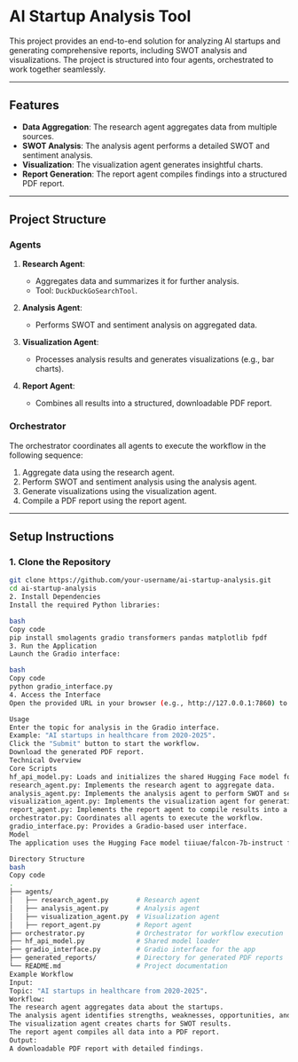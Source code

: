 # **AI Startup Analysis Tool**

This project provides an end-to-end solution for analyzing AI startups and generating comprehensive reports, including SWOT analysis and visualizations. The project is structured into four agents, orchestrated to work together seamlessly.

---

## **Features**
- **Data Aggregation**: The research agent aggregates data from multiple sources.
- **SWOT Analysis**: The analysis agent performs a detailed SWOT and sentiment analysis.
- **Visualization**: The visualization agent generates insightful charts.
- **Report Generation**: The report agent compiles findings into a structured PDF report.

---

## **Project Structure**
### **Agents**
1. **Research Agent**:
   - Aggregates data and summarizes it for further analysis.
   - Tool: `DuckDuckGoSearchTool`.

2. **Analysis Agent**:
   - Performs SWOT and sentiment analysis on aggregated data.

3. **Visualization Agent**:
   - Processes analysis results and generates visualizations (e.g., bar charts).

4. **Report Agent**:
   - Combines all results into a structured, downloadable PDF report.

### **Orchestrator**
The orchestrator coordinates all agents to execute the workflow in the following sequence:
1. Aggregate data using the research agent.
2. Perform SWOT and sentiment analysis using the analysis agent.
3. Generate visualizations using the visualization agent.
4. Compile a PDF report using the report agent.

---

## **Setup Instructions**

### **1. Clone the Repository**
```bash
git clone https://github.com/your-username/ai-startup-analysis.git
cd ai-startup-analysis
2. Install Dependencies
Install the required Python libraries:

bash
Copy code
pip install smolagents gradio transformers pandas matplotlib fpdf
3. Run the Application
Launch the Gradio interface:

bash
Copy code
python gradio_interface.py
4. Access the Interface
Open the provided URL in your browser (e.g., http://127.0.0.1:7860) to interact with the application.

Usage
Enter the topic for analysis in the Gradio interface.
Example: "AI startups in healthcare from 2020-2025".
Click the "Submit" button to start the workflow.
Download the generated PDF report.
Technical Overview
Core Scripts
hf_api_model.py: Loads and initializes the shared Hugging Face model for CPU inference.
research_agent.py: Implements the research agent to aggregate data.
analysis_agent.py: Implements the analysis agent to perform SWOT and sentiment analysis.
visualization_agent.py: Implements the visualization agent for generating charts.
report_agent.py: Implements the report agent to compile results into a PDF.
orchestrator.py: Coordinates all agents to execute the workflow.
gradio_interface.py: Provides a Gradio-based user interface.
Model
The application uses the Hugging Face model tiiuae/falcon-7b-instruct for all tasks. The model is loaded with optimizations for CPU inference and low memory usage.

Directory Structure
bash
Copy code
.
├── agents/
│   ├── research_agent.py       # Research agent
│   ├── analysis_agent.py       # Analysis agent
│   ├── visualization_agent.py  # Visualization agent
│   ├── report_agent.py         # Report agent
├── orchestrator.py             # Orchestrator for workflow execution
├── hf_api_model.py             # Shared model loader
├── gradio_interface.py         # Gradio interface for the app
├── generated_reports/          # Directory for generated PDF reports
└── README.md                   # Project documentation
Example Workflow
Input:
Topic: "AI startups in healthcare from 2020-2025".
Workflow:
The research agent aggregates data about the startups.
The analysis agent identifies strengths, weaknesses, opportunities, and threats (SWOT).
The visualization agent creates charts for SWOT results.
The report agent compiles all data into a PDF report.
Output:
A downloadable PDF report with detailed findings.
